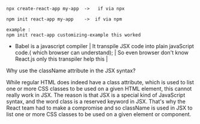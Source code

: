     npx create-react-app my-app  ->   if via npx

    npm init react-app my-app    ->  if via npm 

    example :
    npm init react-app customizing-example this worked

- Babel is a javascript compiler | It transpile JSX code into plain javaScript code.( which browser can understand); | So even  browser don't know React.js only this transpiler help this |

Why use the className attribute in the JSX syntax?

While regular HTML does indeed have a class attribute, which is used to list one or more CSS classes to be used on a given HTML element, this cannot really work in JSX. The reason is that JSX is a special kind of JavaScript syntax, and the word class is a reserved keyword in JSX. That's why the React team had to make a compromise and so className is used in JSX to list one or more CSS classes to be used on a given element or component.